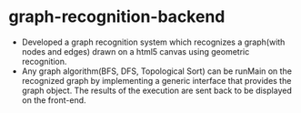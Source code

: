 # graph-recognition-backend
* Developed a graph recognition system which recognizes a graph(with nodes and edges) drawn on a html5 canvas using geometric recognition.
* Any graph algorithm(BFS, DFS, Topological Sort) can be runMain on the recognized graph by implementing a generic interface that provides the graph object. The results of the execution are sent back to be displayed on the front-end.

